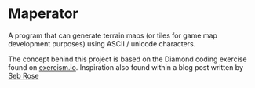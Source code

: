 # Maperator
A program that can generate terrain maps (or tiles for game map development purposes) using ASCII / unicode characters.

The concept behind this project is based on the Diamond coding exercise found on [exercism.io](http://exercism.io/exercises/javascript/diamond/readme). Inspiration also found within a blog post written by [Seb Rose](http://claysnow.co.uk/recycling-tests-in-tdd/)
